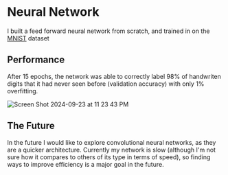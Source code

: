 # Neural Network
I built a feed forward neural network from scratch, and trained in on the [MNIST](https://en.wikipedia.org/wiki/MNIST_database) dataset

## Performance
After 15 epochs, the network was able to correctly label 98% of handwriten digits that it had never seen before (validation accuracy) with only 1% overfitting.

![Screen Shot 2024-09-23 at 11 23 43 PM](https://github.com/user-attachments/assets/3b1efcb1-9b86-4fae-b07d-8325eb870f63)

## The Future
In the future I would like to explore convolutional neural networks, as they are a quicker architecture. Currently my network is slow (although I'm not sure how it compares to others of its type in terms of speed), so finding ways to improve efficiency is a major goal in the future.
